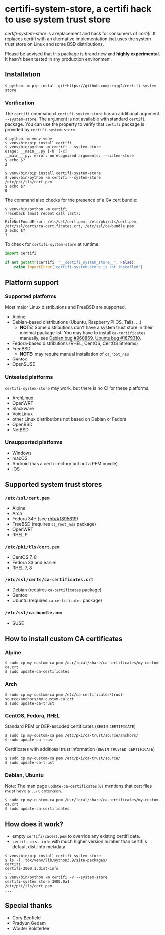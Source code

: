 # certifi-system-store, a certifi hack to use system trust store

*certifi-system-store* is a replacement and hack for consumers of
*certifi*. It replaces certifi with an alternative implementation that
uses the system trust store on Linux and some BSD distributions.

Please be advised that this package is brand new and **highly
experimental**. It hasn't been tested in any production environment.

## Installation

```shell
$ python -m pip install git+https://github.com/projg2/certifi-system-store
```

### Verification

The ``certifi`` command of ``certifi-system-store`` has an additional
argument ``--system-store``. The argument is not available with standard
``certifi`` package. You can use the property to verify that ``certifi``
package is provided by ``certifi-system-store``.

```shell
$ python -m venv venv
$ venv/bin/pip install certifi
$ venv/bin/python -m certifi --system-store
usage: __main__.py [-h] [-c]
__main__.py: error: unrecognized arguments: --system-store
$ echo $?
2
```

```shell
$ venv/bin/pip install certifi-system-store
$ venv/bin/python -m certifi --system-store
/etc/pki/tls/cert.pem
$ echo $?
0
```

The command also checks for the presence of a CA cert bundle:

```shell
$ venv/bin/python -m certifi
Traceback (most recent call last):
  ...
FileNotFoundError: /etc/ssl/cert.pem, /etc/pki/tls/cert.pem, /etc/ssl/certs/ca-certificates.crt, /etc/ssl/ca-bundle.pem
$ echo $?
1
```

To check for ``certifi-system-store`` at runtime:

```python
import certifi

if not getattr(certifi, "__certifi_system_store__", False):
    raise ImportError("certifi-system-store is not installed")
```

## Platform support

### Supported platforms

Most major Linux distributions and FreeBSD are supported.

* Alpine
* Debian-based distributions (Ubuntu, Raspberry Pi OS, Tails, ...)
  * **NOTE:** Some distributions don't have a system trust store in
    their minimal package list. You may have to install
    ``ca-certificates`` manually, see
    [Debian bug #960869](https://bugs.debian.org/cgi-bin/bugreport.cgi?bug=960869),
    [Ubuntu bug #1879310](https://bugs.launchpad.net/ubuntu/+source/python3.6/+bug/1879310).
* Fedora-based distributions (RHEL, CentOS, CentOS Streams)
* FreeBSD
  * **NOTE:** may require manual installation of ``ca_root_nss``
* Gentoo
* OpenSUSE

### Untested platforms

``certifi-system-store`` may work, but there is no CI for these platforms.

* ArchLinux
* OpenWRT
* Slackware
* VoidLinux
* other Linux distributions not based on Debian or Fedora
* OpenBSD
* NetBSD

### Unsupported platforms

* Windows
* macOS
* Android (has a cert directory but not a PEM bundle)
* iOS

## Supported system trust stores

### ``/etc/ssl/cert.pem``

* Alpine
* Arch
* Fedora 34+ (see [rhbz#1895619](https://bugzilla.redhat.com/show_bug.cgi?id=1895619))
* FreeBSD (requires ``ca_root_nss`` package)
* OpenWRT
* RHEL 9

### ``/etc/pki/tls/cert.pem``

* CentOS 7, 8
* Fedora 33 and earlier
* RHEL 7, 8

### ``/etc/ssl/certs/ca-certificates.crt``

* Debian (requires ``ca-certificates`` package)
* Gentoo
* Ubuntu (requires ``ca-certificates`` package)

### ``/etc/ssl/ca-bundle.pem``

* SUSE


## How to install custom CA certificates

### Alpine

```shell
$ sudo cp my-custom-ca.pem /usr/local/share/ca-certificates/my-custom-ca.crt
$ sudo update-ca-certificates
```

### Arch

```shell
$ sudo cp my-custom-ca.pem /etc/ca-certificates/trust-source/anchors/my-custom-ca.crt
$ sudo update-ca-trust
```

### CentOS, Fedora, RHEL

Standard PEM or DER-encoded certificates (``BEGIN CERTIFICATE``)

```shell
$ sudo cp my-custom-ca.pem /etc/pki/ca-trust/source/anchors/
$ sudo update-ca-trust
```

Certificates with additional trust information
(``BEGIN TRUSTED CERTIFICATE``)

```shell
$ sudo cp my-custom-ca.pem /etc/pki/ca-trust/source/
$ sudo update-ca-trust
```

### Debian, Ubuntu

Note: The man page ``update-ca-certificates(8)`` mentions that cert
files must have a ``.crt`` extension.

```shell
$ sudo cp my-custom-ca.pem /usr/local/share/ca-certificates/my-custom-ca.crt
$ sudo update-ca-certificates
```


## How does it work?

* empty ``certifi/cacert.pem`` to override any existing certifi data.
* ``certifi dist-info`` with much higher version number than certifi's
  default dist-info metadata

```shell
$ venv/bin/pip install certifi-system-store
$ ls -l .tox/venv/lib/python3.9/site-packages/
certifi
certifi-3000.1.dist-info
...
$ venv/bin/python -m certifi -v --system-store
certifi-system store 3000.0a1
/etc/pki/tls/cert.pem
...
```

## Special thanks

* Cory Benfield
* Pradyun Gedam
* Wouter Bolsterlee
